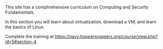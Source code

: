 This site has a comphrehensive curriculum on Computing and Security Fundamentals. 

In this section you will learn about virtualization, download a VM, and learn the basics of Linux.

Complete the training at <https://navy.hoppersroppers.org/course/view.php?id=5#section-4>.


